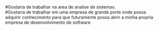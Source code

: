 #Gostaria de trabalhar na area de analise de sistemas.  
#Gostaria de trabalhar em uma empresa de grande porte onde possa adquirir conhecimento para que futuramente possa abrir a minha propria empresa de desenvolvimento de software
